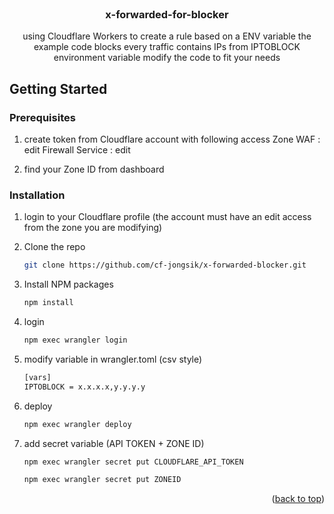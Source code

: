 <!-- PROJECT SHIELDS -->
<!--
*** I'm using markdown "reference style" links for readability.
*** Reference links are enclosed in brackets [ ] instead of parentheses ( ).
*** See the bottom of this document for the declaration of the reference variables
*** for contributors-url, forks-url, etc. This is an optional, concise syntax you may use.
*** https://www.markdownguide.org/basic-syntax/#reference-style-links
-->

<br />

<h3 align="center">x-forwarded-for-blocker</h3>

  <p align="center">
    using Cloudflare Workers to create a rule based on a ENV variable
    the example code blocks every traffic contains IPs from IPTOBLOCK environment variable
	modify the code to fit your needs
    <br />

<!-- GETTING STARTED -->

## Getting Started

### Prerequisites

1. create token from Cloudflare account with following access
   Zone WAF : edit
   Firewall Service : edit

2. find your Zone ID from dashboard

### Installation

1. login to your Cloudflare profile
   (the account must have an edit access from the zone you are modifying)

2. Clone the repo
   ```sh
   git clone https://github.com/cf-jongsik/x-forwarded-blocker.git
   ```
3. Install NPM packages
   ```sh
   npm install
   ```
4. login
   ```sh
   npm exec wrangler login
   ```
5. modify variable in wrangler.toml  (csv style) 
   ```sh
   [vars]
   IPTOBLOCK = x.x.x.x,y.y.y.y
   ```
7. deploy
   ```sh
   npm exec wrangler deploy
   ```
8. add secret variable (API TOKEN + ZONE ID)
   ```sh
   npm exec wrangler secret put CLOUDFLARE_API_TOKEN
   ```
   ```sh
   npm exec wrangler secret put ZONEID
   ```
   <p align="right">(<a href="#readme-top">back to top</a>)</p>
